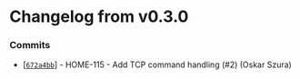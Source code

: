 # Changelog from v0.3.0
### Commits
* [[`672a4bb`](http://github.com/oskarszura/smart-home-agent-esp8266/commit/672a4bb97292981eabc61c6f18722dbd3ae19ae9)] - HOME-115 - Add TCP command handling (#2) (Oskar Szura)